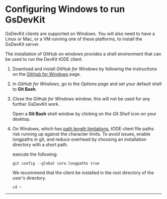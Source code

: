 # Configuring Windows to run GsDevKit

GsDevKit clients are supported on Windows.  You will also need to have a Linux or Mac, or a VM running 
one of these platforms, to install the GsDevKit server.

The installation of GitHub on windows provides a shell environment that can be used to run the DevKit tODE client.


1. Download and install *GitHub for Windows* by following the instructions on the [GitHub for Windows][1] page.

2. In *GitHub for Windows*, go to the *Options page* and set your default shell to **Git Bash**.

3. Close the *Github for Windows* window; this will not be used for any further GsDevKit work.  
 
   Open a **Git Bash** shell window by clicking on the *Git Shell* icon on your desktop.  

4. On Windows, which has [path length limitations][2], tODE client file paths risk running up against the character limits.  To avoid issues, enable longpaths in git, and reduce overhead by choosing an installation directory with a short path. 
  
   execute the following:
   ```
   git config --global core.longpaths true   
   ```

   We recommend that the client be installed in the root directory of the user's directory.  
   ```
   cd ~
   ```

---
  
[1]: https://windows.github.com/
[2]:  https://github.com/git-for-windows/git/wiki/Git-cannot-create-a-file-or-directory-with-a-long-path
